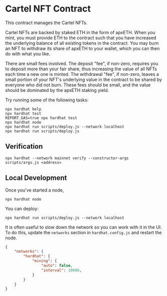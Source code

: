 # Cartel NFT Contract

This contract manages the Cartel NFTs.

Cartel NFTs are backed by staked ETH in the form of apxETH. When you mint,
you must provide ETH to the contract such that you have increased the
underlying balance of all existing tokens in the contract. You may burn an
NFT to withdraw its share of apxETH to your wallet, which you can then do
with what you like.

There are small fees involved. The deposit "fee", if non-zero, requires you
to deposit more than your fair share, thus increasing the value of all NFTs
each time a new one is minted. The withdrawal "fee", if non-zero, leaves a
small portion of your NFT's underlying value in the contract to be shared by
everyone who did not burn. These fees should be small, and the value should be
dominated by the apxETH staking yield.

Try running some of the following tasks:

```shell
npx hardhat help
npx hardhat test
REPORT_GAS=true npx hardhat test
npx hardhat node
npx hardhat run scripts/deploy.js --network localhost
npx hardhat run scripts/deploy.js
```

## Verification

```shell
npx hardhat --network mainnet verify --constructor-args scripts/args.js <address>
```

## Local Development

Once you've started a node,

```shell
npx hardhat node
```

You can deploy:

```shell
npx hardhat run scripts/deploy.js --network localhost
```

It is often useful to slow down the network so you can work with it in the UI.
To do this, update the `networks` section in `hardhat.config.js` and restart
the node.

```json
{
    "networks": {
        "hardhat": {
            "mining": {
                "auto": false,
                "interval": 10000,
            }
        }
    }
}
```